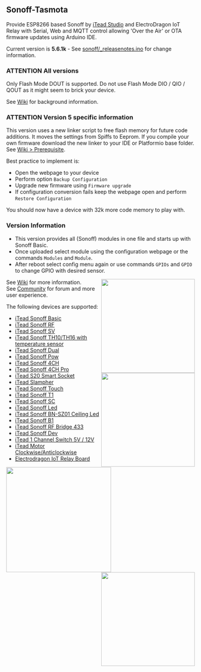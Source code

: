 ## Sonoff-Tasmota
Provide ESP8266 based Sonoff by [iTead Studio](https://www.itead.cc/) and ElectroDragon IoT Relay with Serial, Web and MQTT control allowing 'Over the Air' or OTA firmware updates using Arduino IDE.

Current version is **5.6.1k** - See [sonoff/_releasenotes.ino](https://github.com/arendst/Sonoff-Tasmota/blob/development/sonoff/_releasenotes.ino) for change information.

### ATTENTION All versions

Only Flash Mode DOUT is supported. Do not use Flash Mode DIO / QIO / QOUT as it might seem to brick your device.

See [Wiki](https://github.com/arendst/Sonoff-Tasmota/wiki/Theo's-Tasmota-Tips) for background information.

### ATTENTION Version 5 specific information

This version uses a new linker script to free flash memory for future code additions. It moves the settings from Spiffs to Eeprom. If you compile your own firmware download the new linker to your IDE or Platformio base folder. See [Wiki > Prerequisite](https://github.com/arendst/Sonoff-Tasmota/wiki/Prerequisite).

Best practice to implement is:
- Open the webpage to your device
- Perform option ``Backup Configuration``
- Upgrade new firmware using ``Firmware upgrade``
- If configuration conversion fails keep the webpage open and perform ``Restore Configuration``

You should now have a device with 32k more code memory to play with.

### Version Information

- This version provides all (Sonoff) modules in one file and starts up with Sonoff Basic.
- Once uploaded select module using the configuration webpage or the commands ```Modules``` and ```Module```.
- After reboot select config menu again or use commands ```GPIOs``` and ```GPIO``` to change GPIO with desired sensor.

<img src="https://github.com/arendst/arendst.github.io/blob/master/media/sonoffbasic.jpg" width="250" align="right" />

See [Wiki](https://github.com/arendst/Sonoff-Tasmota/wiki) for more information.<br />
See [Community](https://groups.google.com/d/forum/sonoffusers) for forum and more user experience.

The following devices are supported:
- [iTead Sonoff Basic](http://sonoff.itead.cc/en/products/sonoff/sonoff-basic)
- [iTead Sonoff RF](http://sonoff.itead.cc/en/products/sonoff/sonoff-rf)
- [iTead Sonoff SV](https://www.itead.cc/sonoff-sv.html)<img src="https://github.com/arendst/arendst.github.io/blob/master/media/sonoff_th.jpg" width="250" align="right" />
- [iTead Sonoff TH10/TH16 with temperature sensor](http://sonoff.itead.cc/en/products/sonoff/sonoff-th)
- [iTead Sonoff Dual](http://sonoff.itead.cc/en/products/sonoff/sonoff-dual)
- [iTead Sonoff Pow](http://sonoff.itead.cc/en/products/sonoff/sonoff-pow)
- [iTead Sonoff 4CH](http://sonoff.itead.cc/en/products/sonoff/sonoff-4ch)
- [iTead Sonoff 4CH Pro](http://sonoff.itead.cc/en/products/sonoff/sonoff-4ch-pro)
- [iTead S20 Smart Socket](http://sonoff.itead.cc/en/products/residential/s20-socket)
- [iTead Slampher](http://sonoff.itead.cc/en/products/residential/slampher-rf)
- [iTead Sonoff Touch](http://sonoff.itead.cc/en/products/residential/sonoff-touch)
- [iTead Sonoff T1](http://sonoff.itead.cc/en/products/residential/sonoff-t1)
- [iTead Sonoff SC](http://sonoff.itead.cc/en/products/residential/sonoff-sc)
- [iTead Sonoff Led](http://sonoff.itead.cc/en/products/appliances/sonoff-led)
- [iTead Sonoff BN-SZ01 Ceiling Led](http://sonoff.itead.cc/en/products/appliances/bn-sz01)
- [iTead Sonoff B1](http://sonoff.itead.cc/en/products/residential/sonoff-b1)
- [iTead Sonoff RF Bridge 433](http://sonoff.itead.cc/en/products/appliances/sonoff-rf-bridge-433)
- [iTead Sonoff Dev](https://www.itead.cc/sonoff-dev.html)
- [iTead 1 Channel Switch 5V / 12V](https://www.itead.cc/smart-home/inching-self-locking-wifi-wireless-switch.html)
- [iTead Motor Clockwise/Anticlockwise](https://www.itead.cc/smart-home/motor-reversing-wifi-wireless-switch.html)
- [Electrodragon IoT Relay Board](http://www.electrodragon.com/product/wifi-iot-relay-board-based-esp8266/)

<img src="https://github.com/arendst/arendst.github.io/blob/master/media/sonofftoucheu.jpg" height="280" align="left" />
<img src="https://github.com/arendst/arendst.github.io/blob/master/media/sonoff4ch.jpg" height="250" align="right" />
